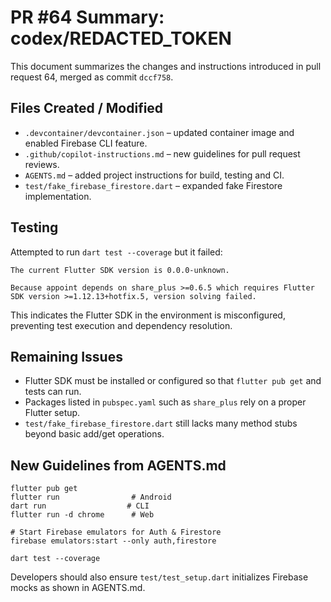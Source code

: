 # PR #64 Summary: codex/REDACTED_TOKEN

This document summarizes the changes and instructions introduced in pull request 64, merged as commit `dccf758`.

## Files Created / Modified
- `.devcontainer/devcontainer.json` – updated container image and enabled Firebase CLI feature.
- `.github/copilot-instructions.md` – new guidelines for pull request reviews.
- `AGENTS.md` – added project instructions for build, testing and CI.
- `test/fake_firebase_firestore.dart` – expanded fake Firestore implementation.

## Testing
Attempted to run `dart test --coverage` but it failed:
```
The current Flutter SDK version is 0.0.0-unknown.

Because appoint depends on share_plus >=0.6.5 which requires Flutter SDK version >=1.12.13+hotfix.5, version solving failed.
```
This indicates the Flutter SDK in the environment is misconfigured, preventing test execution and dependency resolution.

## Remaining Issues
- Flutter SDK must be installed or configured so that `flutter pub get` and tests can run.
- Packages listed in `pubspec.yaml` such as `share_plus` rely on a proper Flutter setup.
- `test/fake_firebase_firestore.dart` still lacks many method stubs beyond basic add/get operations.

## New Guidelines from AGENTS.md
```
flutter pub get
flutter run                # Android
dart run                  # CLI
flutter run -d chrome      # Web

# Start Firebase emulators for Auth & Firestore
firebase emulators:start --only auth,firestore

dart test --coverage
```
Developers should also ensure `test/test_setup.dart` initializes Firebase mocks as shown in AGENTS.md.
